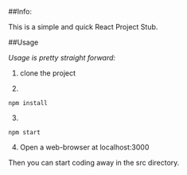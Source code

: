##Info: 

This is a simple and quick React Project Stub.

##Usage

*Usage is pretty straight forward:*
1. clone the project

2. 
```
npm install
```

3.
```
npm start
```

4. Open a web-browser at localhost:3000


Then you can start coding away in the src directory.

